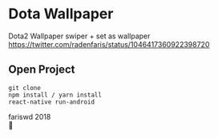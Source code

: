 # Dota Wallpaper
Dota2 Wallpaper swiper + set as wallpaper
https://twitter.com/radenfaris/status/1046417360922398720

## Open Project
```
git clone
npm install / yarn install
react-native run-android
```

fariswd 2018  
:rocket:

